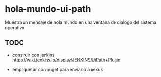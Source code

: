 # hola-mundo-ui-path

Muestra un mensaje de hola mundo en una ventana de dialogo del sistema operativo

## TODO

* construir con jenkins https://wiki.jenkins.io/display/JENKINS/UiPath+Plugin

* empaquetar con nuget para enviarlo a nexus
